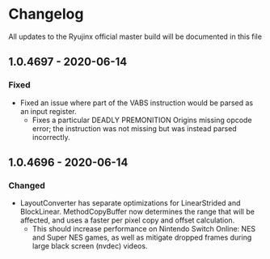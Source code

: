 # Changelog
All updates to the Ryujinx official master build will be documented in this file

## 1.0.4697 - 2020-06-14
### Fixed
- Fixed an issue where part of the VABS instruction would be parsed as an input register. 
  - Fixes a particular DEADLY PREMONITION Origins missing opcode error; the instruction was not missing but was instead parsed incorrectly. 
  
## 1.0.4696 - 2020-06-14
### Changed
- LayoutConverter has separate optimizations for LinearStrided and BlockLinear. MethodCopyBuffer now determines the range that will be affected, and uses a faster per pixel copy and offset calculation. 
  - This should increase performance on Nintendo Switch Online: NES and Super NES games, as well as mitigate dropped frames during large black screen (nvdec) videos.
